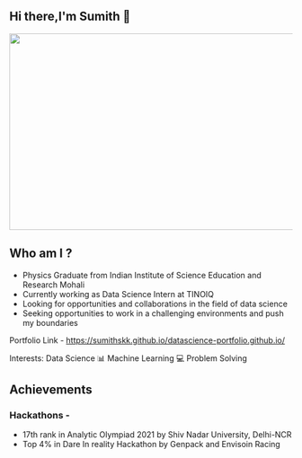 ## Hi there,I'm Sumith 👋
<!-- ![](https://user-images.githubusercontent.com/42634704/140610513-5e8b7275-2af9-4eb5-8e87-e9649ef6b4cd.png=250x250) -->

<a href="url"><img src="https://user-images.githubusercontent.com/42634704/140610513-5e8b7275-2af9-4eb5-8e87-e9649ef6b4cd.png" height="350" width="1000" ></a>

## Who am I ? 
* Physics Graduate from Indian Institute of Science Education and Research Mohali
* Currently working as Data Science Intern at TINOIQ
* Looking for opportunities and collaborations in the field of data science
* Seeking opportunities to work in a challenging environments and push my boundaries


Portfolio Link - https://sumithskk.github.io/datascience-portfolio.github.io/

Interests:
Data Science 📊
Machine Learning 💻
Problem Solving

## Achievements
### Hackathons -
* 17th rank in Analytic Olympiad 2021 by Shiv Nadar University, Delhi-NCR
* Top 4% in Dare In reality Hackathon by Genpack and Envisoin Racing



